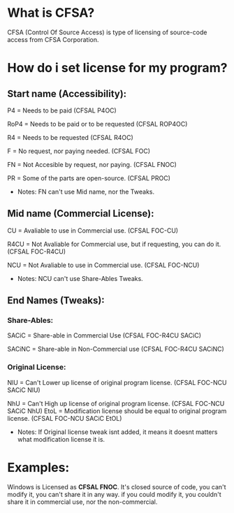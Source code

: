 # What is CFSA?
CFSA (Control Of Source Access) is type of licensing of source-code access from CFSA Corporation.
# How do i set license for my program?
## Start name (Accessibility):
P4 = Needs to be paid (CFSAL P4OC)

RoP4 = Needs to be paid or to be requested (CFSAL ROP4OC)

R4 = Needs to be requested (CFSAL R4OC)

F = No request, nor paying needed. (CFSAL FOC)

FN = Not Accesible by request, nor paying. (CFSAL FNOC)

PR = Some of the parts are open-source. (CFSAL PROC)
- Notes: FN can't use Mid name, nor the Tweaks.
## Mid name (Commercial License):
CU = Avaliable to use in Commercial use. (CFSAL FOC-CU)

R4CU = Not Avaliable for Commercial use, but if requesting, you can do it. (CFSAL FOC-R4CU)

NCU = Not Avaliable to use in Commercial use. (CFSAL FOC-NCU)
- Notes: NCU can't use Share-Ables Tweaks.
## End Names (Tweaks):
### Share-Ables:
SACiC = Share-able in Commercial Use (CFSAL FOC-R4CU SACiC)

SACiNC = Share-able in Non-Commercial use (CFSAL FOC-R4CU SACiNC)
### Original License:
NlU = Can't Lower up license of original program license. (CFSAL FOC-NCU SACiC NlU)

NhU = Can't High up license of original program license. (CFSAL FOC-NCU SACiC NhU)
EtoL = Modification license should be equal to original program license. (CFSAL FOC-NCU SACiC EtOL)

- Notes: If Original license tweak isnt added, it means it doesnt matters what modification license it is.

# Examples:
Windows is Licensed as **CFSAL FNOC**. It's closed source of code, you can't modify it, you can't share it in any way. if you could modify it, you couldn't share it in commercial use, nor the non-commercial.
